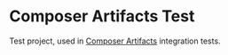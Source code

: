 # Composer Artifacts Test

Test project, used in [Composer Artifacts](https://github.com/openeuropa/composer-artifacts) integration tests.
